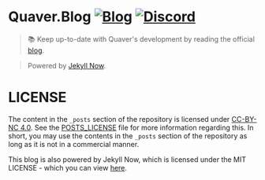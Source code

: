 
# Quaver.Blog [![Blog](https://img.shields.io/badge/Blog-Read-blue.svg)](https://blog.quavergame.com) [![Discord](https://discordapp.com/api/guilds/354206121386573824/widget.png?style=shield)](https://discord.gg/nJa8VFr)

>📚 Keep up-to-date with Quaver's development by reading the official [blog](https://blog.quavergame.com/).

>Powered by [Jekyll Now](http://www.jekyllnow.com/).

# LICENSE

The content in the `_posts` section of the repository is licensed under [CC-BY-NC 4.0](https://creativecommons.org/licenses/by-nc/4.0/legalcode). See the [POSTS_LICENSE](https://github.com/Swan/Quaver.Blog/blob/master/POSTS_LICENSE.md) file for more information regarding this. In short, you may use the contents in the `_posts` section of the repository as long as it is not in a commercial manner.

This blog is also powered by Jekyll Now, which is licensed under the MIT LICENSE - which you can view [here](https://github.com/Swan/Quaver.Blog/blob/master/LICENSE).
